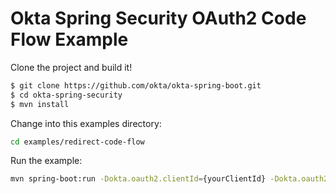 Okta Spring Security OAuth2 Code Flow Example
=============================================

Clone the project and build it!

```bash
$ git clone https://github.com/okta/okta-spring-boot.git
$ cd okta-spring-security
$ mvn install
```

Change into this examples directory:

```bash
cd examples/redirect-code-flow
```

Run the example:
```bash
mvn spring-boot:run -Dokta.oauth2.clientId={yourClientId} -Dokta.oauth2.clientSecret={yourClientSecret} -Dokta.oauth2.issuer={yourOktaIssuerUrl} 
```
